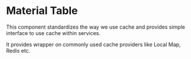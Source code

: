 # Material Table

This component standardizes the way we use cache and provides simple interface to use cache within services.

It provides wrapper on commonly used cache providers like Local Map, Redis etc.

